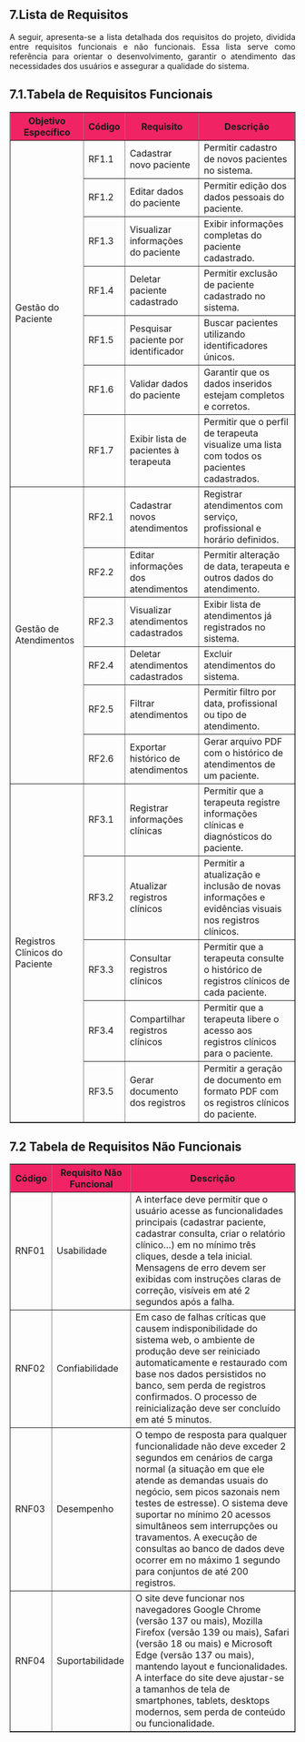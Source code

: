 ## **7.Lista de Requisitos**

<p style="text-align: justify;">A seguir, apresenta-se a lista detalhada dos requisitos do projeto, dividida entre requisitos funcionais e não funcionais. Essa lista serve como referência para orientar o desenvolvimento, garantir o atendimento das necessidades dos usuários e assegurar a qualidade do sistema.</p>

## **7.1.Tabela de Requisitos Funcionais**

<table border="1">
  <thead style="background-color: #F02464;">
    <tr>
      <th><strong>Objetivo Específico</strong></th>
      <th><strong>Código</strong></th>
      <th><strong>Requisito</strong></th>
      <th><strong>Descrição</strong></th>
    </tr>
  </thead>
  <tbody>
    <!-- Gestão do Paciente -->
    <tr>
      <td rowspan="7">Gestão do Paciente</td>
      <td>RF1.1</td>
      <td>Cadastrar novo paciente</td>
      <td>Permitir cadastro de novos pacientes no sistema.</td>
    </tr>
    <tr>
      <td>RF1.2</td>
      <td>Editar dados do paciente</td>
      <td>Permitir edição dos dados pessoais do paciente.</td>
    </tr>
    <tr>
      <td>RF1.3</td>
      <td>Visualizar informações do paciente</td>
      <td>Exibir informações completas do paciente cadastrado.</td>
    </tr>
    <tr>
      <td>RF1.4</td>
      <td>Deletar paciente cadastrado</td>
      <td>Permitir exclusão de paciente cadastrado no sistema.</td>
    </tr>
    <tr>
      <td>RF1.5</td>
      <td>Pesquisar paciente por identificador</td>
      <td>Buscar pacientes utilizando identificadores únicos.</td>
    </tr>
    <tr>
      <td>RF1.6</td>
      <td>Validar dados do paciente</td>
      <td>Garantir que os dados inseridos estejam completos e corretos.</td>
    </tr>
    <tr>
      <td>RF1.7</td>
      <td>Exibir lista de pacientes à terapeuta</td>
      <td>Permitir que o perfil de terapeuta visualize uma lista com todos os pacientes cadastrados.</td>
    </tr>
    <!-- Gestão de Atendimentos -->
    <tr>
      <td rowspan="6">Gestão de Atendimentos</td>
      <td>RF2.1</td>
      <td>Cadastrar novos atendimentos</td>
      <td>Registrar atendimentos com serviço, profissional e horário definidos.</td>
    </tr>
    <tr>
      <td>RF2.2</td>
      <td>Editar informações dos atendimentos</td>
      <td>Permitir alteração de data, terapeuta e outros dados do atendimento.</td>
    </tr>
    <tr>
      <td>RF2.3</td>
      <td>Visualizar atendimentos cadastrados</td>
      <td>Exibir lista de atendimentos já registrados no sistema.</td>
    </tr>
    <tr>
      <td>RF2.4</td>
      <td>Deletar atendimentos cadastrados</td>
      <td>Excluir atendimentos do sistema.</td>
    </tr>
    <tr>
      <td>RF2.5</td>
      <td>Filtrar atendimentos</td>
      <td>Permitir filtro por data, profissional ou tipo de atendimento.</td>
    </tr>
    <tr>
      <td>RF2.6</td>
      <td>Exportar histórico de atendimentos</td>
      <td>Gerar arquivo PDF com o histórico de atendimentos de um paciente.</td>
    </tr>
    <!-- Relatório Clínico do Paciente -->
    <tr>
      <td rowspan="5">Registros Clínicos do Paciente</td>
      <td>RF3.1</td>
      <td>Registrar informações clínicas</td>
      <td>Permitir que a terapeuta registre informações clínicas e diagnósticos do paciente.</td>
    </tr>
    <tr>
      <td>RF3.2</td>
      <td>Atualizar registros clínicos</td>
      <td>Permitir a atualização e inclusão de novas informações e evidências visuais nos registros clínicos.</td>
    </tr>
    <tr>
      <td>RF3.3</td>
      <td>Consultar registros clínicos</td>
      <td>Permitir que a terapeuta consulte o histórico de registros clínicos de cada paciente.</td>
    </tr>
    <tr>
      <td>RF3.4</td>
      <td>Compartilhar registros clínicos</td>
      <td>Permitir que a terapeuta libere o acesso aos registros clínicos para o paciente.</td>
    </tr>
    <tr>
      <td>RF3.5</td>
      <td>Gerar documento dos registros</td>
      <td>Permitir a geração de documento em formato PDF com os registros clínicos do paciente.</td>
    </tr>
  </tbody>
</table>

## **7.2 Tabela de Requisitos Não Funcionais**

<table border="1">
  <thead style="background-color: #F02464;">
    <tr>
      <th><strong>Código</strong></th>
      <th><strong>Requisito Não Funcional</strong></th>
      <th><strong>Descrição</strong></th>
    </tr>
  </thead>
  <tbody>
    <tr>
      <td>RNF01</td>
      <td>Usabilidade</td>
      <td>
        A interface deve permitir que o usuário acesse as funcionalidades principais (cadastrar paciente, cadastrar consulta, criar o relatório clínico…) em no mínimo três cliques, desde a tela inicial. Mensagens de erro devem ser exibidas com instruções claras de correção, visíveis em até 2 segundos após a falha.
      </td>
    </tr>
    <tr>
      <td>RNF02</td>
      <td>Confiabilidade</td>
      <td>
        Em caso de falhas críticas que causem indisponibilidade do sistema web, o ambiente de produção deve ser reiniciado automaticamente e restaurado com base nos dados persistidos no banco, sem perda de registros confirmados. O processo de reinicialização deve ser concluído em até 5 minutos.
      </td>
    </tr>
    <tr>
      <td>RNF03</td>
      <td>Desempenho</td>
      <td>
        O tempo de resposta para qualquer funcionalidade não deve exceder 2 segundos em cenários de carga normal (a situação em que ele atende as demandas usuais do negócio, sem picos sazonais nem testes de estresse). O sistema deve suportar no mínimo 20 acessos simultâneos sem interrupções ou travamentos. A execução de consultas ao banco de dados deve ocorrer em no máximo 1 segundo para conjuntos de até 200 registros.
      </td>
    </tr>
    <tr>
      <td>RNF04</td>
      <td>Suportabilidade</td>
      <td>
        O site deve funcionar nos navegadores Google Chrome (versão 137 ou mais), Mozilla Firefox (versão 139 ou mais), Safari (versão 18 ou mais) e Microsoft Edge (versão 137 ou mais), mantendo layout e funcionalidades. A interface do site deve ajustar-se a tamanhos de tela de smartphones, tablets, desktops modernos, sem perda de conteúdo ou funcionalidade.
      </td>
    </tr>
  </tbody>
</table>
